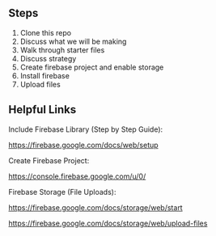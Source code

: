 ## Steps
1. Clone this repo
1. Discuss what we will be making
1. Walk through starter files
1. Discuss strategy
1. Create firebase project and enable storage
1. Install firebase
1. Upload files

## Helpful Links

Include Firebase Library (Step by Step Guide): 

https://firebase.google.com/docs/web/setup

Create Firebase Project: 

https://console.firebase.google.com/u/0/

Firebase Storage (File Uploads): 

https://firebase.google.com/docs/storage/web/start  

https://firebase.google.com/docs/storage/web/upload-files
